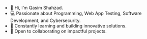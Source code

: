 - 👋 Hi, I’m Qasim Shahzad.  
- 💻 Passionate about Programming, Web App Testing, Software Development, and Cybersecurity.  
- 🚀 Constantly learning and building innovative solutions.  
- 🌱 Open to collaborating on impactful projects.  
